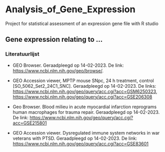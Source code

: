 # Analysis_of_Gene_Expression
Project for statistical assessment of an expression gene file with R studio

## Gene expression relating to ...





### Literatuurlijst

 * GEO Browser. Geraadpleegd op 14-02-2023. De link: https://www.ncbi.nlm.nih.gov/geo/browse/.

 * GEO Accession viewer, MPTP mouse SNpc, 24 h treatment, control [SO_5062_Set2_24C1_SNC]. Geraadpleegd op 14-02-2023. 
 De links: https://www.ncbi.nlm.nih.gov/geo/query/acc.cgi?acc=GSM6250323, https://www.ncbi.nlm.nih.gov/geo/query/acc.cgi?acc=GSE206308

 * Geo Browser. Blood milieu in acute myocardial infarction reprograms human macrophages for trauma repair. Geraadpleegd op 14-02-2023. 
 De link: https://www.ncbi.nlm.nih.gov/geo/query/acc.cgi?acc=GSE215801

 * GEO Accession viewer. Dysregulated immune system networks in war veterans with PTSD. Geraadpleegd op 14-02-2023. De link: https://www.ncbi.nlm.nih.gov/geo/query/acc.cgi?acc=GSE83601
    
